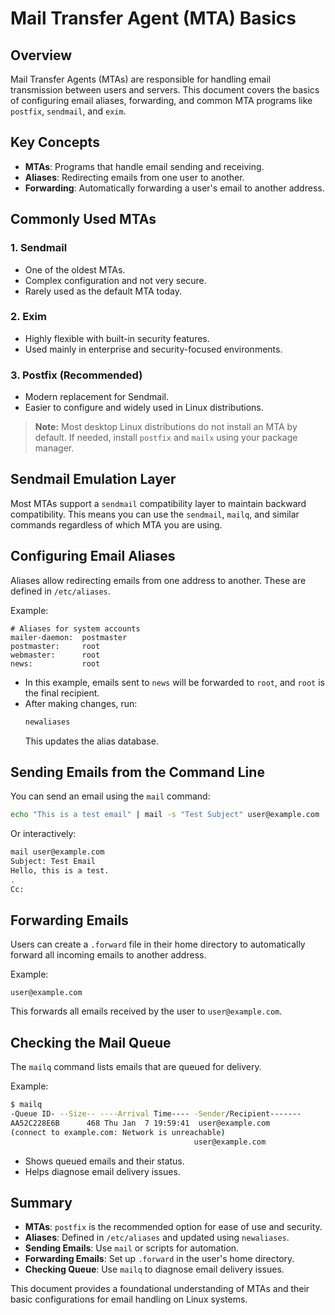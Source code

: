 # Mail Transfer Agent (MTA) Basics

## Overview
Mail Transfer Agents (MTAs) are responsible for handling email transmission between users and servers. This document covers the basics of configuring email aliases, forwarding, and common MTA programs like `postfix`, `sendmail`, and `exim`.

## Key Concepts
- **MTAs**: Programs that handle email sending and receiving.
- **Aliases**: Redirecting emails from one user to another.
- **Forwarding**: Automatically forwarding a user's email to another address.

## Commonly Used MTAs
### 1. **Sendmail**
- One of the oldest MTAs.
- Complex configuration and not very secure.
- Rarely used as the default MTA today.

### 2. **Exim**
- Highly flexible with built-in security features.
- Used mainly in enterprise and security-focused environments.

### 3. **Postfix** (Recommended)
- Modern replacement for Sendmail.
- Easier to configure and widely used in Linux distributions.

> **Note:** Most desktop Linux distributions do not install an MTA by default. If needed, install `postfix` and `mailx` using your package manager.

## Sendmail Emulation Layer
Most MTAs support a `sendmail` compatibility layer to maintain backward compatibility. This means you can use the `sendmail`, `mailq`, and similar commands regardless of which MTA you are using.

## Configuring Email Aliases
Aliases allow redirecting emails from one address to another. These are defined in `/etc/aliases`.

Example:
```text
# Aliases for system accounts
mailer-daemon:  postmaster
postmaster:     root
webmaster:      root
news:           root
```

- In this example, emails sent to `news` will be forwarded to `root`, and `root` is the final recipient.
- After making changes, run:
  ```bash
  newaliases
  ```
  This updates the alias database.

## Sending Emails from the Command Line
You can send an email using the `mail` command:

```bash
echo "This is a test email" | mail -s "Test Subject" user@example.com
```

Or interactively:
```bash
mail user@example.com
Subject: Test Email
Hello, this is a test.
.
Cc:
```

## Forwarding Emails
Users can create a `.forward` file in their home directory to automatically forward all incoming emails to another address.

Example:
```text
user@example.com
```
This forwards all emails received by the user to `user@example.com`.

## Checking the Mail Queue
The `mailq` command lists emails that are queued for delivery.

Example:
```bash
$ mailq
-Queue ID- --Size-- ----Arrival Time---- -Sender/Recipient-------
AA52C228E6B      468 Thu Jan  7 19:59:41  user@example.com
(connect to example.com: Network is unreachable)
                                         user@example.com
```
- Shows queued emails and their status.
- Helps diagnose email delivery issues.

## Summary
- **MTAs**: `postfix` is the recommended option for ease of use and security.
- **Aliases**: Defined in `/etc/aliases` and updated using `newaliases`.
- **Sending Emails**: Use `mail` or scripts for automation.
- **Forwarding Emails**: Set up `.forward` in the user's home directory.
- **Checking Queue**: Use `mailq` to diagnose email delivery issues.

This document provides a foundational understanding of MTAs and their basic configurations for email handling on Linux systems.
